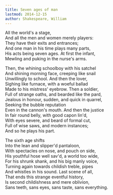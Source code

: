```yaml
---
title: Seven ages of man
lastmod: 2014-12-15
author: Shakespeare, William
---
```

All the world's a stage,  
And all the men and women merely players:  
They have their exits and entrances;  
And one man in his time plays many parts,  
His acts being seven ages. At first the infant,  
Mewling and puking in the nurse's arms.  

Then, the whining schoolboy with his satchel  
And shining morning face, creeping like snail  
Unwillingly to school. And then the lover,  
Sighing like furnace, with a woeful ballad  
Made to his mistress' eyebrow. Then a soldier,  
Full of strange oaths, and bearded like the pard,  
Jealous in honour, sudden, and quick in quarrel,  
Seeking the bubble reputation  
Even in the cannon's mouth. And then the justice  
In fair round belly, with good capon lin'd,  
With eyes severe, and beard of formal cut,  
Full of wise saws, and modern instances;  
And so he plays his part.  

The sixth age shifts  
Into the lean and slipper'd pantaloon,  
With spectacles on nose, and pouch on side,  
His youthful hose well sav'd, a world too wide,  
For his shrunk shank, and his big manly voice,  
Turning again towards childish treble, pipes  
And whistles in his sound. Last scene of all,  
That ends this strange eventful history,  
Is second childishness and mere oblivion,  
Sans teeth, sans eyes, sans taste, sans everything.
